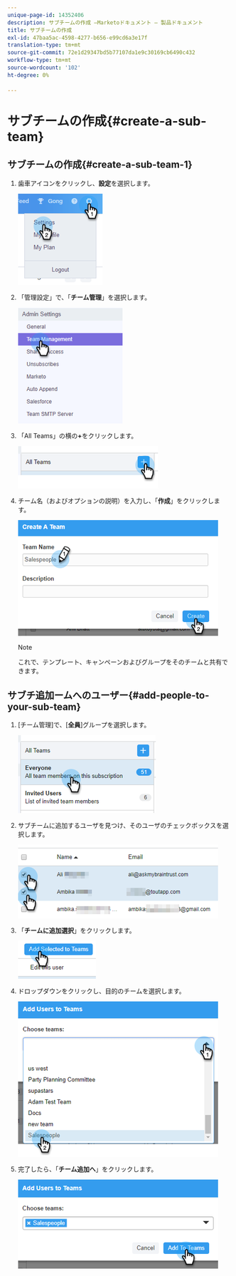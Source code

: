 ```yaml
---
unique-page-id: 14352406
description: サブチームの作成 —Marketoドキュメント — 製品ドキュメント
title: サブチームの作成
exl-id: 47baa5ac-4598-4277-b656-e99cd6a3e17f
translation-type: tm+mt
source-git-commit: 72e1d29347bd5b77107da1e9c30169cb6490c432
workflow-type: tm+mt
source-wordcount: '102'
ht-degree: 0%

---
```


# サブチームの作成{#create-a-sub-team}

## サブチームの作成{#create-a-sub-team-1}

1. 歯車アイコンをクリックし、**設定**&#x200B;を選択します。

   ![](assets/one-1.png)

1. 「管理設定」で、「**チーム管理**」を選択します。

   ![](assets/two-1.png)

1. 「All Teams」の横の&#x200B;**+**&#x200B;をクリックします。

   ![](assets/three-1.png)

1. チーム名（およびオプションの説明）を入力し、「**作成**」をクリックします。

   ![](assets/four-1.png)

   >[!NOTE]
   >
   >これで、テンプレート、キャンペーンおよびグループをそのチームと共有できます。

## サブチ追加ームへのユーザー{#add-people-to-your-sub-team}

1. [チーム管理]で、[**全員**]グループを選択します。

   ![](assets/five-1.png)

1. サブチームに追加するユーザを見つけ、そのユーザのチェックボックスを選択します。

   ![](assets/six.png)

1. 「**チームに追加選択**」をクリックします。

   ![](assets/seven.png)

1. ドロップダウンをクリックし、目的のチームを選択します。

   ![](assets/eight.png)

1. 完了したら、「**チーム追加へ**」をクリックします。

   ![](assets/nine.png)
